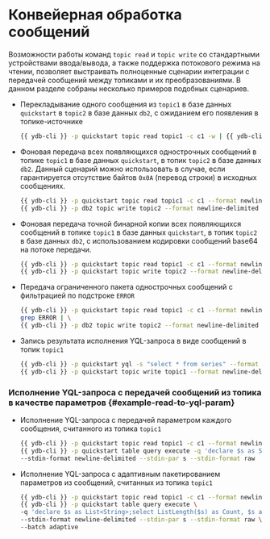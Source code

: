 # Конвейерная обработка сообщений

Возможности работы команд `topic read` и `topic write` со стандартными устройствами ввода/вывода, а также поддержка потокового режима на чтении, позволяет выстраивать полноценные сценарии интеграции с передачей сообщений между топиками и их преобразованиями. В данном разделе собраны несколько примеров подобных сценариев.

* Перекладывание одного сообщения из `topic1` в базе данных `quickstart` в `topic2` в базе данных `db2`, с ожиданием его появления в топике-источнике

  ```bash
  {{ ydb-cli }} -p quickstart topic read topic1 -c c1 -w | {{ ydb-cli }} -p db2 topic write topic2 
  ```

* Фоновая передача всех появляющихся однострочных сообщений в топике `topic1` в базе данных `quickstart`, в топик `topic2` в базе данных `db2`. Данный сценарий можно использовать в случае, если гарантируется отсутствие байтов `0x0A` (перевод строки) в исходных сообщениях.

  ```bash
  {{ ydb-cli }} -p quickstart topic read topic1 -c c1 --format newline-delimited -w | \
  {{ ydb-cli }} -p db2 topic write topic2 --format newline-delimited
  ```

* Фоновая передача точной бинарной копии всех появляющихся сообщений в топике `topic1` в базе данных `quickstart`, в топик `topic2` в базе данных `db2`, с использованием кодировки сообщений base64 на потоке передачи.

  ```bash
  {{ ydb-cli }} -p quickstart topic read topic1 -c c1 --format newline-delimited -w --transform base64 | \
  {{ ydb-cli }} -p quickstart topic write topic2 --format newline-delimited --transform base64
  ```

* Передача ограниченного пакета однострочных сообщений с фильтрацией по подстроке `ERROR`

  ```bash
  {{ ydb-cli }} -p quickstart topic read topic1 -c c1 --format newline-delimited | \
  grep ERROR | \
  {{ ydb-cli }} -p db2 topic write topic2 --format newline-delimited
  ```

* Запись результата исполнения YQL-запроса в виде сообщений в топик `topic1`

  ```bash
  {{ ydb-cli }} -p quickstart yql -s "select * from series" --format json-unicode | \
  {{ ydb-cli }} -p quickstart topic write topic1 --format newline-delimited
  ```

### Исполнение YQL-запроса с передачей сообщений из топика в качестве параметров {#example-read-to-yql-param}

* Исполнение YQL-запроса с передачей параметром каждого сообщения, считанного из топика `topic1`

  ```bash
  {{ ydb-cli }} -p quickstart topic read topic1 -c c1 --format newline-delimited -w | \
  {{ ydb-cli }} -p quickstart table query execute -q 'declare $s as String;select Len($s) as Bytes' \
  --stdin-format newline-delimited --stdin-par s --stdin-format raw
  ```

* Исполнение YQL-запроса с адаптивным пакетированием параметров из сообщений, считанных из топика `topic1`

  ```bash
  {{ ydb-cli }} -p quickstart topic read topic1 -c c1 --format newline-delimited -w | \
  {{ ydb-cli }} -p quickstart table query execute \
  -q 'declare $s as List<String>;select ListLength($s) as Count, $s as Items' \
  --stdin-format newline-delimited --stdin-par s --stdin-format raw \
  --batch adaptive
  ```
